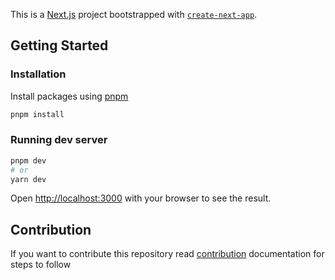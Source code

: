 This is a [Next.js](https://nextjs.org/) project bootstrapped with [`create-next-app`](https://github.com/vercel/next.js/tree/canary/packages/create-next-app).

## Getting Started

### Installation

Install packages using [pnpm](https://pnpm.io/installation#using-npm)

```bash
pnpm install
```

### Running dev server

```bash
pnpm dev
# or
yarn dev
```

Open [http://localhost:3000](http://localhost:3000) with your browser to see the result.

## Contribution

If you want to contribute this repository read [contribution](/CONTRIBUTING.md) documentation for steps to follow
